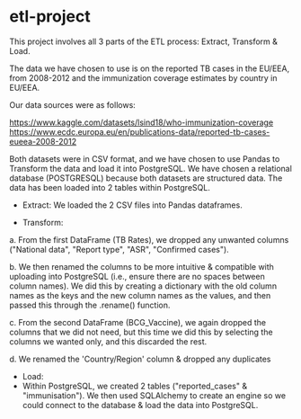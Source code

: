 # etl-project

This project involves all 3 parts of the ETL process: Extract, Transform & Load. 

The data we have chosen to use is on the reported TB cases in the EU/EEA, from 2008-2012 and the immunization coverage estimates by country in EU/EEA.

Our data sources were as follows:

https://www.kaggle.com/datasets/lsind18/who-immunization-coverage
https://www.ecdc.europa.eu/en/publications-data/reported-tb-cases-eueea-2008-2012

Both datasets were in CSV format, and we have chosen to use Pandas to Transform the data and load it into PostgreSQL. We have chosen a relational database (POSTGRESQL) because both datasets are structured data. The data has been loaded into 2 tables within PostgreSQL.

* Extract: 
We loaded the 2 CSV files into Pandas dataframes. 

* Transform:	

a.	From the first DataFrame (TB Rates), we dropped any unwanted columns ("National data", "Report type", "ASR", "Confirmed cases"). 

b.	We then renamed the columns to be more intuitive & compatible with uploading into PostgreSQL (i.e., ensure there are no spaces between column names). We did this by creating a dictionary with the old column names as the keys and the new column names as the values, and then passed this through the .rename() function.

c.	From the second DataFrame (BCG_Vaccine), we again dropped the columns that we did not need, but this time we did this by selecting the columns we wanted only, and this discarded the rest.

d. We renamed the 'Country/Region' column & dropped any duplicates


* Load:
* Within PostgreSQL, we created 2 tables ("reported_cases" & "immunisation"). We then used SQLAlchemy to create an engine so we could connect to the database & load the data into PostgreSQL. 


